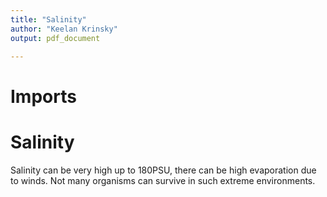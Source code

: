 ```yaml
---
title: "Salinity"
author: "Keelan Krinsky"
output: pdf_document

---
```


# Imports

# Salinity
Salinity can be very high up to 180PSU, there can be high evaporation due to winds. Not many organisms can survive in such extreme environments. 
